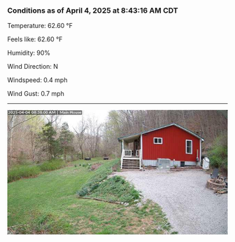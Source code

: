 ### Conditions as of April 4, 2025 at 8:43:16 AM CDT 

Temperature: 62.60 &deg;F

Feels like: 62.60 &deg;F

Humidity: 90%

Wind Direction: N

Windspeed: 0.4 mph

Wind Gust: 0.7 mph

---

<img src="./images/latest.jpeg"/>

